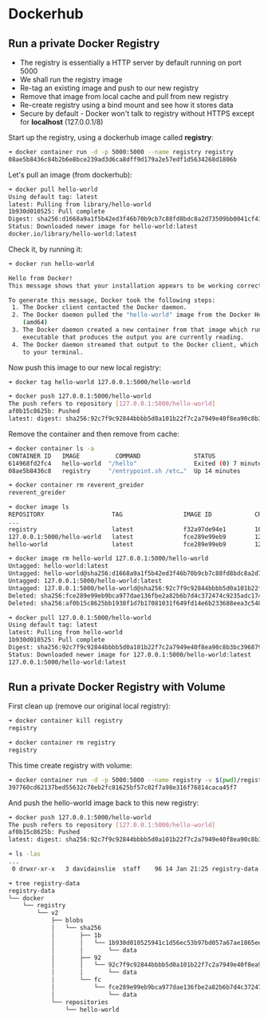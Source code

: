 # Dockerhub

## Run a private Docker Registry

- The registry is essentially a HTTP server by default running on port 5000
- We shall run the registry image
- Re-tag an existing image and push to our new registry
- Remove that image from local cache and pull from new registry
- Re-create registry using a bind mount and see how it stores data
- Secure by default - Docker won't talk to registry without HTTPS except for **localhost** (127.0.0.1/8)

Start up the registry, using a dockerhub image called **registry**:

```bash
➜ docker container run -d -p 5000:5000 --name registry registry
08ae5b8436c84b2b6e8bce239ad3d6ca8dff9d179a2e57edf1d5634268d1806b
```

Let's pull an image (from dockerhub):

```bash
➜ docker pull hello-world
Using default tag: latest
latest: Pulling from library/hello-world
1b930d010525: Pull complete
Digest: sha256:d1668a9a1f5b42ed3f46b70b9cb7c88fd8bdc8a2d73509bb0041cf436018fbf5
Status: Downloaded newer image for hello-world:latest
docker.io/library/hello-world:latest
```

Check it, by running it:

```bash
➜ docker run hello-world

Hello from Docker!
This message shows that your installation appears to be working correctly.

To generate this message, Docker took the following steps:
 1. The Docker client contacted the Docker daemon.
 2. The Docker daemon pulled the "hello-world" image from the Docker Hub.
    (amd64)
 3. The Docker daemon created a new container from that image which runs the
    executable that produces the output you are currently reading.
 4. The Docker daemon streamed that output to the Docker client, which sent it
    to your terminal.
```

Now push this image to our new local registry:

```bash
➜ docker tag hello-world 127.0.0.1:5000/hello-world

➜ docker push 127.0.0.1:5000/hello-world
The push refers to repository [127.0.0.1:5000/hello-world]
af0b15c8625b: Pushed
latest: digest: sha256:92c7f9c92844bbbb5d0a101b22f7c2a7949e40f8ea90c8b3bc396879d95e899a
```

Remove the container and then remove from cache:

```bash
➜ docker container ls -a
CONTAINER ID   IMAGE          COMMAND               STATUS                     NAMES
614968fd2fc4   hello-world  "/hello"                Exited (0) 7 minutes ago   reverent_greider
08ae5b8436c8   registry     "/entrypoint.sh /etc…"  Up 14 minutes              registry

➜ docker container rm reverent_greider
reverent_greider

➜ docker image ls
REPOSITORY                   TAG                 IMAGE ID            CREATED             SIZE
...
registry                     latest              f32a97de94e1        10 months ago       25.8MB
127.0.0.1:5000/hello-world   latest              fce289e99eb9        12 months ago       1.84kB
hello-world                  latest              fce289e99eb9        12 months ago       1.84kB

➜ docker image rm hello-world 127.0.0.1:5000/hello-world
Untagged: hello-world:latest
Untagged: hello-world@sha256:d1668a9a1f5b42ed3f46b70b9cb7c88fd8bdc8a2d73509bb0041cf436018fbf5
Untagged: 127.0.0.1:5000/hello-world:latest
Untagged: 127.0.0.1:5000/hello-world@sha256:92c7f9c92844bbbb5d0a101b22f7c2a7949e40f8ea90c8b3bc396879d95e899a
Deleted: sha256:fce289e99eb9bca977dae136fbe2a82b6b7d4c372474c9235adc1741675f587e
Deleted: sha256:af0b15c8625bb1938f1d7b17081031f649fd14e6b233688eea3c5483994a66a3

➜ docker pull 127.0.0.1:5000/hello-world
Using default tag: latest
latest: Pulling from hello-world
1b930d010525: Pull complete
Digest: sha256:92c7f9c92844bbbb5d0a101b22f7c2a7949e40f8ea90c8b3bc396879d95e899a
Status: Downloaded newer image for 127.0.0.1:5000/hello-world:latest
127.0.0.1:5000/hello-world:latest
```

## Run a private Docker Registry with Volume

First clean up (remove our original local registry):

```bash
➜ docker container kill registry
registry

➜ docker container rm registry
registry
```

This time create registry with volume:

```bash
➜ docker container run -d -p 5000:5000 --name registry -v $(pwd)/registry-data:/var/lib/registry registry
397760cd62137bed55632c78eb2fc81625bf57c02f7a98e316f76814caca45f7
```

And push the hello-world image back to this new registry:

```bash
➜ docker push 127.0.0.1:5000/hello-world
The push refers to repository [127.0.0.1:5000/hello-world]
af0b15c8625b: Pushed
latest: digest: sha256:92c7f9c92844bbbb5d0a101b22f7c2a7949e40f8ea90c8b3bc396879d95e899a
```

```bash
➜ ls -las
...
 0 drwxr-xr-x   3 davidainslie  staff    96 14 Jan 21:25 registry-data
```

```bash
➜ tree registry-data
registry-data
└── docker
    └── registry
        └── v2
            ├── blobs
            │   └── sha256
            │       ├── 1b
            │       │   └── 1b930d010525941c1d56ec53b97bd057a67ae1865eebf042686d2a2d18271ced
            │       │       └── data
            │       ├── 92
            │       │   └── 92c7f9c92844bbbb5d0a101b22f7c2a7949e40f8ea90c8b3bc396879d95e899a
            │       │       └── data
            │       └── fc
            │           └── fce289e99eb9bca977dae136fbe2a82b6b7d4c372474c9235adc1741675f587e
            │               └── data
            └── repositories
                └── hello-world
```

